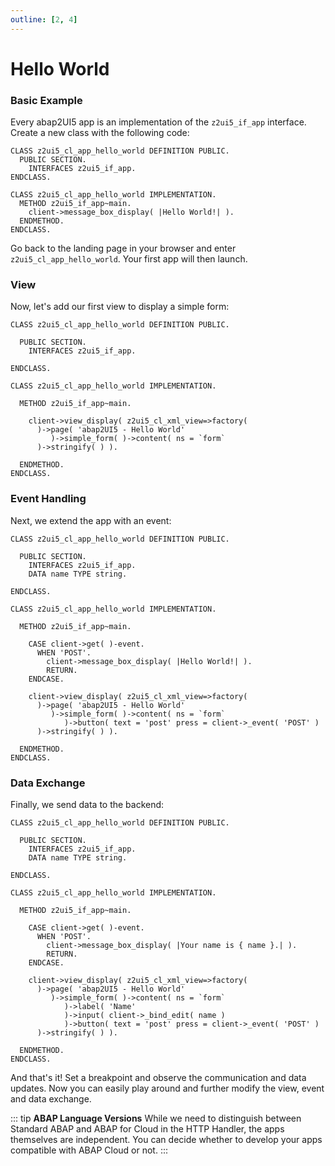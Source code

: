 ```yaml
---
outline: [2, 4]
---
```

# Hello World

### Basic Example
Every abap2UI5 app is an implementation of the `z2ui5_if_app` interface. Create a new class with the following code:
```abap
CLASS z2ui5_cl_app_hello_world DEFINITION PUBLIC.
  PUBLIC SECTION.
    INTERFACES z2ui5_if_app.
ENDCLASS.

CLASS z2ui5_cl_app_hello_world IMPLEMENTATION.
  METHOD z2ui5_if_app~main.
    client->message_box_display( |Hello World!| ).
  ENDMETHOD.
ENDCLASS.
```
Go back to the landing page in your browser and enter `z2ui5_cl_app_hello_world`. Your first app will then launch.

### View
Now, let's add our first view to display a simple form:
```abap
CLASS z2ui5_cl_app_hello_world DEFINITION PUBLIC.

  PUBLIC SECTION.
    INTERFACES z2ui5_if_app.

ENDCLASS.

CLASS z2ui5_cl_app_hello_world IMPLEMENTATION.

  METHOD z2ui5_if_app~main.

    client->view_display( z2ui5_cl_xml_view=>factory(
      )->page( 'abap2UI5 - Hello World'
         )->simple_form( )->content( ns = `form`
      )->stringify( ) ).

  ENDMETHOD.
ENDCLASS.
```

### Event Handling
Next, we extend the app with an event:
```abap
CLASS z2ui5_cl_app_hello_world DEFINITION PUBLIC.

  PUBLIC SECTION.
    INTERFACES z2ui5_if_app.
    DATA name TYPE string.

ENDCLASS.

CLASS z2ui5_cl_app_hello_world IMPLEMENTATION.

  METHOD z2ui5_if_app~main.

    CASE client->get( )-event.
      WHEN 'POST'.
        client->message_box_display( |Hello World!| ).
        RETURN.
    ENDCASE.

    client->view_display( z2ui5_cl_xml_view=>factory(
      )->page( 'abap2UI5 - Hello World'
         )->simple_form( )->content( ns = `form`
            )->button( text = 'post' press = client->_event( 'POST' )
      )->stringify( ) ).

  ENDMETHOD.
ENDCLASS.
```

### Data Exchange
Finally, we send data to the backend:
```abap
CLASS z2ui5_cl_app_hello_world DEFINITION PUBLIC.

  PUBLIC SECTION.
    INTERFACES z2ui5_if_app.
    DATA name TYPE string.

ENDCLASS.

CLASS z2ui5_cl_app_hello_world IMPLEMENTATION.

  METHOD z2ui5_if_app~main.

    CASE client->get( )-event.
      WHEN 'POST'.
        client->message_box_display( |Your name is { name }.| ).
        RETURN.
    ENDCASE.

    client->view_display( z2ui5_cl_xml_view=>factory(
      )->page( 'abap2UI5 - Hello World'
         )->simple_form( )->content( ns = `form`
            )->label( 'Name'
            )->input( client->_bind_edit( name )
            )->button( text = 'post' press = client->_event( 'POST' )
      )->stringify( ) ).

  ENDMETHOD.
ENDCLASS.
```
And that's it! Set a breakpoint and observe the communication and data updates. Now you can easily play around and further modify the view, event and data exchange.

::: tip **ABAP Language Versions**
While we need to distinguish between Standard ABAP and ABAP for Cloud in the HTTP Handler, the apps themselves are independent. You can decide whether to develop your apps compatible with ABAP Cloud or not.
:::